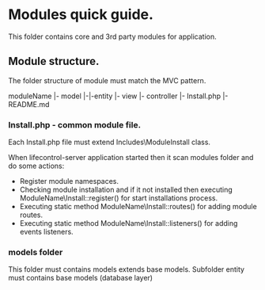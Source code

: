# Modules quick guide.

This folder contains core and 3rd party modules for application.

## Module structure.

The folder structure of module must match the MVC pattern.

moduleName
|- model
|-|-entity
|- view
|- controller
|- Install.php
|- README.md

### Install.php - common module file.

Each Install.php file must extend Includes\ModuleInstall class.

When lifecontrol-server application started then it scan modules folder and do some actions:

* Register module namespaces.
* Checking module installation and if it not installed then executing ModuleName\Install::register() for start installations process.
* Executing static method ModuleName\Install::routes() for adding module routes.
* Executing static method ModuleName\Install::listeners() for adding events listeners.

### models folder

This folder must contains models extends base models.
Subfolder entity must contains base models (database layer)
